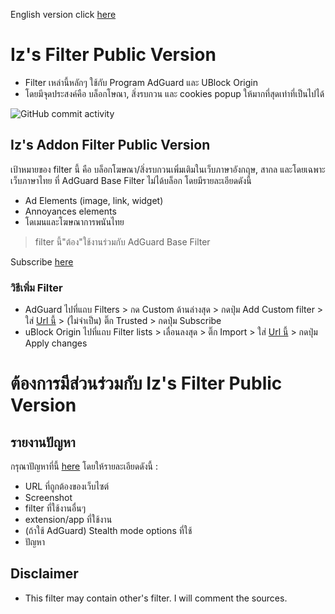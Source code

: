 English version click [here](https://github.com/Iz-zzzzz/IzFilter-Public/blob/main/README_Eng.md)

# Iz's Filter Public Version
- Filter เหล่านี้หลักๆ ใช้กับ Program AdGuard และ UBlock Origin
- โดยมีจุดประสงค์คือ บล็อกโษณา, สิ่งรบกวน และ cookies popup ให้มากที่สุดเท่าที่เป็นไปได้

<img alt="GitHub commit activity" src="https://img.shields.io/github/commit-activity/m/Iz-zzzzz/IzFilter-Public">

## Iz's Addon Filter Public Version
เป้าหมายของ filter นี้ คือ บล็อกโฆษณา/สิ่งรบกวนเพิ่มเติมในเว็บภาษาอังกฤษ, สากล และโดยเฉพาะเว็บภาษาไทย ที่ AdGuard Base Filter ไม่ได้บล็อก โดยมีรายละเอียดดังนี้
- Ad Elements (image, link, widget)
- Annoyances elements
- โดเมนและโฆษณาการพนันไทย
> filter นี้"ต้อง"ใช้งานร่วมกับ AdGuard Base Filter

Subscribe [here](https://raw.githubusercontent.com/Iz-zzzzz/IzFilter-Public/main/Iz's%20Addon%20Filter%20Public%20Github.txt)

### วิธีเพิ่ม Filter
- AdGuard ไปที่แถบ Filters > กด Custom ด้านล่างสุด > กดปุ่ม Add Custom filter > ใส่ [Url นี้](https://raw.githubusercontent.com/Iz-zzzzz/IzFilter-Public/main/Iz's%20Addon%20Filter%20Public%20Github.txt) > (ไม่จำเป็น) ติ๊ก Trusted > กดปุ่ม Subscribe
- uBlock Origin ไปที่แถบ Filter lists > เลื่อนลงสุด > ติ๊ก Import > ใส่ [Url นี้](https://raw.githubusercontent.com/Iz-zzzzz/IzFilter-Public/main/Iz's%20Addon%20Filter%20Public%20Github.txt) > กดปุ่ม Apply changes

# ต้องการมีส่วนร่วมกับ Iz's Filter Public Version
## รายงานปัญหา
กรุณาปัญหาที่นี้ [here](https://github.com/Iz-zzzzz/IzFilter-Public/issues) โดยให้รายละเอียดดังนี้ :
- URL ที่ถูกต้องของเว็บไซต์
- Screenshot
- filter ที่ใช้งานอื่นๆ
- extension/app ที่ใช้งาน
- (ถ้าใช้ AdGuard) Stealth mode options ที่ใช้
- ปัญหา

## Disclaimer
- This filter may contain other's filter. I will comment the sources.
